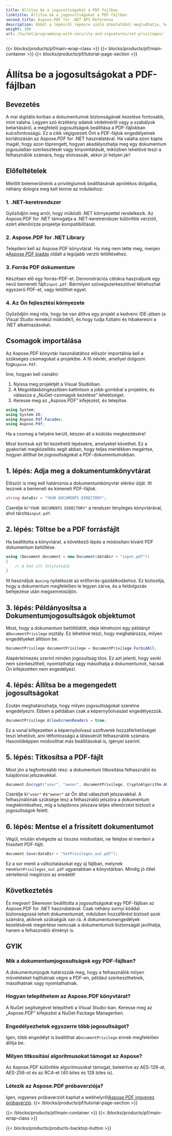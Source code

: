 ```yaml
---
title: Állítsa be a jogosultságokat a PDF-fájlban
linktitle: Állítsa be a jogosultságokat a PDF-fájlban
second_title: Aspose.PDF for .NET API Reference
description: Ebből a lépésről lépésre szóló útmutatóból megtudhatja, hogyan állíthat be PDF-jogosultságokat az Aspose.PDF for .NET használatával. Biztosítsa hatékonyan dokumentumait.
weight: 100
url: /hu/net/programming-with-security-and-signatures/set-privileges/
---
```


{{< blocks/products/pf/main-wrap-class >}}
{{< blocks/products/pf/main-container >}}
{{< blocks/products/pf/tutorial-page-section >}}

# Állítsa be a jogosultságokat a PDF-fájlban

## Bevezetés

A mai digitális korban a dokumentumok biztonságának kezelése fontosabb, mint valaha. Legyen szó érzékeny adatok védelméről vagy a szabályok betartásáról, a megfelelő jogosultságok beállítása a PDF-fájlokban kulcsfontosságú. Ez a cikk végigvezeti Önt a PDF-fájlok engedélyeinek korlátozásán az Aspose.PDF for .NET használatával. Ha valaha azon kapta magát, hogy azon töprengett, hogyan akadályozhatja meg egy dokumentum jogosulatlan szerkesztését vagy kinyomtatását, miközben lehetővé teszi a felhasználók számára, hogy elolvassák, akkor jó helyen jár!

## Előfeltételek

Mielőtt belemerülnénk a privilégiumok beállításának aprólékos dolgaiba, néhány dologra meg kell tennie az induláshoz:

### 1. .NET-keretrendszer

Győződjön meg arról, hogy működő .NET környezettel rendelkezik. Az Aspose.PDF for .NET támogatja a .NET-keretrendszer különféle verzióit, ezért ellenőrizze projektje kompatibilitását.

### 2. Aspose.PDF for .NET Library

 Telepíteni kell az Aspose.PDF könyvtárat. Ha még nem tette meg, menjen a[Aspose PDF kiadás](https://releases.aspose.com/pdf/net/) oldalt a legújabb verzió letöltéséhez.

### 3. Forrás PDF dokumentum

 Készítsen elő egy forrás-PDF-et. Demonstrációs célokra használjunk egy nevű bemeneti fájlt`input.pdf`. Bármilyen szövegszerkesztővel létrehozhat egyszerű PDF-et, vagy letölthet egyet.

### 4. Az Ön fejlesztési környezete

Győződjön meg róla, hogy be van állítva egy projekt a kedvenc IDE-jében (a Visual Studio remekül működik!), és hogy tudja futtatni és hibakeresni a .NET alkalmazásokat.

## Csomagok importálása

 Az Aspose.PDF könyvtár használatához először importálnia kell a szükséges csomagokat a projektbe. A fő névtér, amellyel dolgozni fog`Aspose.Pdf`.

Íme, hogyan kell csinálni:

1. Nyissa meg projektjét a Visual Studióban.
2. A Megoldásböngészőben kattintson a jobb gombbal a projektre, és válassza a „NuGet-csomagok kezelése” lehetőséget.
3. Keresse meg az „Aspose.PDF” kifejezést, és telepítse.

```csharp
using System;
using System.IO;
using Aspose.Pdf.Facades;
using Aspose.Pdf;
```

Ha a csomag a helyére került, készen áll a kódolás megkezdésére!

Most bontsuk ezt fel kezelhető lépésekre, amelyeket követhet. Ez a gyakorlati megközelítés segít abban, hogy teljes mértékben megértse, hogyan állíthat be jogosultságokat a PDF-dokumentumokban.

## 1. lépés: Adja meg a dokumentumkönyvtárat

Először is meg kell határoznia a dokumentumkönyvtár elérési útját. Itt lesznek a bemeneti és kimeneti PDF-fájlok.

```csharp
string dataDir = "YOUR DOCUMENTS DIRECTORY";
```
 Cserélje ki`"YOUR DOCUMENTS DIRECTORY"` a rendszer tényleges könyvtárával, ahol tárolta`input.pdf`.

## 2. lépés: Töltse be a PDF forrásfájlt

Ha beállította a könyvtárat, a következő lépés a módosítani kívánt PDF dokumentum betöltése.

```csharp
using (Document document = new Document(dataDir + "input.pdf"))
{
    // A kód itt folytatódik
}
```
 Itt használjuk a`using` nyilatkozat az erőforrás-gazdálkodáshoz. Ez biztosítja, hogy a dokumentum megfelelően le legyen zárva, és a feldolgozás befejezése után megsemmisüljön.

## 3. lépés: Példányosítsa a Dokumentumjogosultságok objektumot

Most, hogy a dokumentum betöltődött, ideje létrehozni egy példányt a`DocumentPrivilege` osztály. Ez lehetővé teszi, hogy meghatározza, milyen engedélyeket állítson be.

```csharp
DocumentPrivilege documentPrivilege = DocumentPrivilege.ForbidAll;
```
Alapértelmezés szerint minden jogosultság tilos. Ez azt jelenti, hogy senki nem szerkesztheti, nyomtathatja vagy másolhatja a dokumentumot, hacsak Ön kifejezetten nem engedélyezi.

## 4. lépés: Állítsa be a megengedett jogosultságokat

Ezután meghatározhatja, hogy milyen jogosultságokat szeretne engedélyezni. Ebben a példában csak a képernyőolvasást engedélyezzük.

```csharp
documentPrivilege.AllowScreenReaders = true;
```
Ez a vonal kifejezetten a képernyőolvasó szoftverek hozzáférhetőségét teszi lehetővé, ami létfontosságú a látássérült felhasználók számára. Hasonlóképpen módosíthat más beállításokat is, igényei szerint.

## 5. lépés: Titkosítsa a PDF-fájlt

Most jön a legfontosabb rész: a dokumentum titkosítása felhasználói és tulajdonosi jelszavakkal.

```csharp
document.Encrypt("user", "owner", documentPrivilege, CryptoAlgorithm.AESx128, false);
```
 Cserélje ki`"user"` és`"owner"` az Ön által választott jelszavakkal. A felhasználónak szüksége lesz a felhasználói jelszóra a dokumentum megtekintéséhez, míg a tulajdonos jelszava teljes ellenőrzést biztosít a jogosultságok felett. 

## 6. lépés: Mentse el a frissített dokumentumot

Végül, miután elvégezte az összes módosítást, ne felejtse el menteni a frissített PDF-fájlt.

```csharp
document.Save(dataDir + "SetPrivileges_out.pdf");
```
 Ez a sor menti a változtatásokat egy új fájlban, melynek neve`SetPrivileges_out.pdf` ugyanabban a könyvtárban. Mindig jó ötlet sértetlenül megőrizni az eredetit!

## Következtetés

És megvan! Sikeresen beállította a jogosultságokat egy PDF-fájlban az Aspose.PDF for .NET használatával. Csak néhány sornyi kóddal biztonságossá teheti dokumentumait, miközben hozzáférést biztosít azok számára, akiknek szükségük van rá. A dokumentumengedélyek kezelésének megértése nemcsak a dokumentumok biztonságát javíthatja, hanem a felhasználói élményt is. 

## GYIK

### Mik a dokumentumjogosultságok egy PDF-fájlban?  
A dokumentumjogok határozzák meg, hogy a felhasználók milyen műveleteket hajthatnak végre a PDF-en, például szerkeszthetnek, másolhatnak vagy nyomtathatnak.

### Hogyan telepíthetem az Aspose.PDF könyvtárat?  
A NuGet segítségével telepítheti a Visual Studio-ban. Keresse meg az „Aspose.PDF” kifejezést a NuGet Package Managerben.

### Engedélyezhetek egyszerre több jogosultságot?  
Igen, több engedélyt is beállíthat a`DocumentPrivilege` ennek megfelelően állítja be.

### Milyen titkosítási algoritmusokat támogat az Aspose?  
Az Aspose.PDF különféle algoritmusokat támogat, beleértve az AES-128-at, AES-256-ot és az RC4-et (40 bites és 128 bites is).

### Létezik az Aspose.PDF próbaverziója?  
 Igen, ingyenes próbaverziót kaphat a webhelyről[Aspose PDF ingyenes próbaverzió](https://releases.aspose.com/).
{{< /blocks/products/pf/tutorial-page-section >}}

{{< /blocks/products/pf/main-container >}}
{{< /blocks/products/pf/main-wrap-class >}}

{{< blocks/products/products-backtop-button >}}
